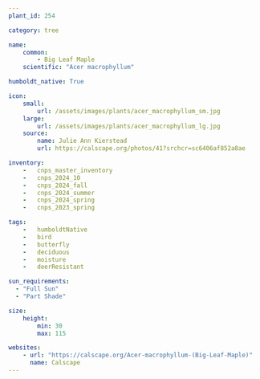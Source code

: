 ```yaml
---
plant_id: 254 

category: tree

name: 
    common: 
        - Big Leaf Maple
    scientific: "Acer macrophyllum"

humboldt_native: True

icon: 
    small: 
        url: /assets/images/plants/acer_macrophyllum_sm.jpg 
    large: 
        url: /assets/images/plants/acer_macrophyllum_lg.jpg 
    source: 
        name: Julie Ann Kierstead
        url: https://calscape.org/photos/41?srchcr=sc6406af852a8ae

inventory: 
    -   cnps_master_inventory
    -   cnps_2024_10
    -   cnps_2024_fall
    -   cnps_2024_summer
    -   cnps_2024_spring
    -   cnps_2023_spring

tags:  
    -   humboldtNative
    -   bird
    -   butterfly
    -   deciduous
    -   moisture
    -   deerResistant

sun_requirements:
  - "Full Sun"
  - "Part Shade"

size:
    height: 
        min: 30
        max: 115

websites: 
    - url: "https://calscape.org/Acer-macrophyllum-(Big-Leaf-Maple)"
      name: Calscape
---
```

